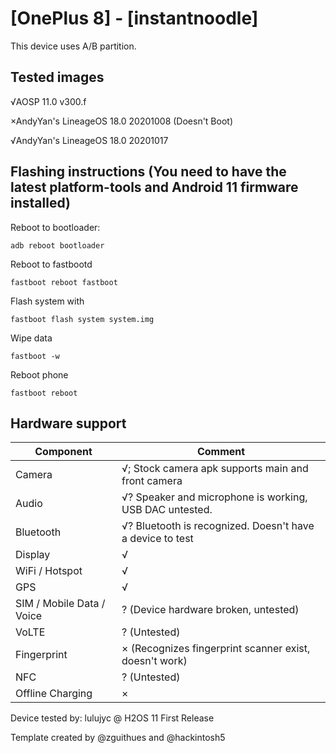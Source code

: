 # [OnePlus 8] - [instantnoodle]

This device uses A/B partition.

## Tested images
√AOSP 11.0 v300.f

×AndyYan's LineageOS 18.0 20201008 (Doesn't Boot)

√AndyYan's LineageOS 18.0 20201017

## Flashing instructions (You need to have the latest platform-tools and Android 11 firmware installed)

Reboot to bootloader:
```
adb reboot bootloader
```
Reboot to fastbootd
```
fastboot reboot fastboot
```
Flash system with
```
fastboot flash system system.img
```
Wipe data
```
fastboot -w
```
Reboot phone
```
fastboot reboot
```

## Hardware support

| Component                 |      Comment                                              |
|---------------------------|-----------------------------------------------------------|
| Camera                    | √; Stock camera apk supports main and front camera |
| Audio                     | √? Speaker and microphone is working, USB DAC untested. |
| Bluetooth                 | √? Bluetooth is recognized. Doesn't have a device to test |
| Display                   | √ |
| WiFi / Hotspot            | √ |
| GPS                       | √ |
| SIM / Mobile Data / Voice | ? (Device hardware broken, untested) |
| VoLTE                     | ? (Untested) |
| Fingerprint               | × (Recognizes fingerprint scanner exist, doesn't work) |
| NFC                       | ? (Untested) |
| Offline Charging          | × |

Device tested by:
lulujyc @ H2OS 11 First Release

Template created by @zguithues and @hackintosh5